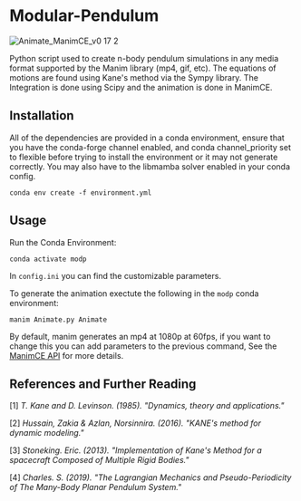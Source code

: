 # Modular-Pendulum

![Animate_ManimCE_v0 17 2](https://github.com/user-attachments/assets/2ef0673a-938c-4668-8be7-74d56bddaabc)


Python script used to create n-body pendulum simulations in any media format supported by the Manim library (mp4, gif, etc).
The equations of motions are found using Kane's method via the Sympy library. The Integration is done using Scipy and the animation is done in ManimCE.

## Installation

All of the dependencies are provided in a conda environment, ensure that you have the conda-forge channel enabled, and conda channel_priority set to flexible
before trying to install the environment or it may not generate correctly. You may also have to the libmamba solver enabled in your conda config.

```
conda env create -f environment.yml
```

## Usage

Run the Conda Environment:

```
conda activate modp
```

In `config.ini` you can find the customizable parameters.

To generate the animation exectute the following in the `modp` conda environment:

```
manim Animate.py Animate
```

By default, manim generates an mp4 at 1080p at 60fps, if you want to change this you can add parameters to the previous command, See the [ManimCE API](https://docs.manim.community/en/stable/guides/configuration.html) for more details.

## References and Further Reading

[1] *T. Kane  and D.  Levinson. (1985). "Dynamics, theory  and applications."*

[2] *Hussain, Zakia & Azlan, Norsinnira. (2016). "KANE's method for dynamic modeling."*

[3] *Stoneking. Eric. (2013). "Implementation of Kane's Method for a spacecraft Composed of Multiple Rigid Bodies."*

[4] *Charles. S. (2019). "The Lagrangian Mechanics and Pseudo-Periodicity of The Many-Body Planar Pendulum System."*
